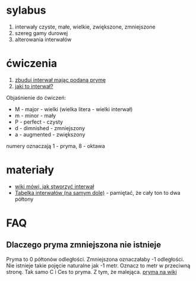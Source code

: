# sylabus
1. interwały czyste, małe, wielkie, zwiększone, zmniejszone
2. szereg gamy durowej
3. alterowania interwałów

# ćwiczenia
1. [zbuduj interwał mając podaną prymę](http://www.teoria.com/en/exercises/ic.php)
2. [jaki to interwał?](http://www.teoria.com/en/exercises/ic.php)

Objaśnienie do ćwiczeń:
- M - major     - wielki (wielka litera - wielki interwał)
- m - minor     - mały
- P - perfect   - czysty
- d - dimnished - zmniejszony
- a - augmented - zwiększony

numery oznaczają 1 - pryma, 8 - oktawa

# materiały
- [wiki mówi, jak stworzyć interwał](https://pl.wikipedia.org/wiki/Interwa%C5%82#Okre.C5.9Blanie_nazwy_interwa.C5.82u)
- [Tabelka interwałów (na samym dole)](http://www.gimnastykasluchu.pl/pl/blog/162-budowa-interwalow-muzycznych) - pamiętać, że cały ton to dwa półtony

# FAQ
## Dlaczego pryma zmniejszona nie istnieje
Pryma to 0 półtonów odległości. Zmniejszona oznaczałaby -1 odległości. Nie istnieje takie pojęcie naturalne jak -1 metr. Oznacz to metr w przeciwną stronę. Tak samo C i Ces to pryma. Z tym, że malejąca.
[pryma na wiki](https://pl.wikipedia.org/wiki/Pryma_(interwa%C5%82))
